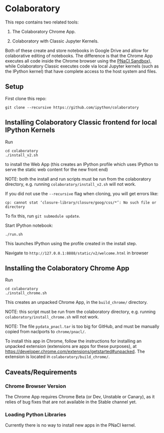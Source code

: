 # Colaboratory

This repo contains two related tools:

1. The Colaboratory Chrome App.

2. Colaboratory with Classic Jupyter Kernels.

Both of these create and store notebooks in Google Drive and allow for
colaborative editing of notebooks.  The difference is that the Chrome
App executes all code inside the Chrome browser using the
[PNaCl Sandbox](https://developer.chrome.com/native-client/nacl-and-pnacl)),
while Colaboratory Classic executes code via local Jupyter kernels
(such as the IPython kernel) that have complete access to the host
system and files.

## Setup
First clone this repo:
```
git clone --recursive https://github.com/ipython/colaboratory
```

## Installing Colaboratory Classic frontend for local IPython Kernels
Run
```
cd colaboratory
./install_v2.sh
```
to install the Web App (this creates an IPython profile which uses
IPython to serve the static web content for the new front end)

NOTE: both the install and run scripts
must be run from the colaboratory directory, e.g. running ```colaboratory/install_v2.sh```
will not work.

If you did not use the `--recursive` flag when cloning, you will  get errors like:
```
cp: cannot stat ‘closure-library/closure/goog/css/*’: No such file or directory
```
To fix this, run `git submodule update`.

Start IPython notebook:
```
./run.sh
```
This launches IPython using the profile created in the install step.

Navigate to ```http://127.0.0.1:8888/static/v2/welcome.html``` in
browser

## Installing the Colaboratory Chrome App
Run
```
cd colaboratory
./install_chrome.sh
```
This creates an unpacked Chrome App, in the ```build_chrome/``` directory.

NOTE: this script must be run from the colaboratory directory, e.g. running ```colaboratory/install_chrome.sh```
will not work.

NOTE: The file ```pydata_pnacl.tar``` is too big for GitHub, and must be manually copied from
naclports to ```chrome/pnacl/```.

To install this app in Chrome, follow the instructions for installing an unpacked extension
(extensions are apps for these purposes), at https://developer.chrome.com/extensions/getstarted#unpacked.
The extension is located in ```colaboratory/build_chrome/```.

## Caveats/Requirements
### Chrome Browser Version
The Chrome App requires Chrome Beta (or Dev, Unstable or Canary), as it relies of bug fixes that are not available in the Stable channel yet.

### Loading Python Libraries
Currently there is no way to install new apps in the PNaCl kernel.
